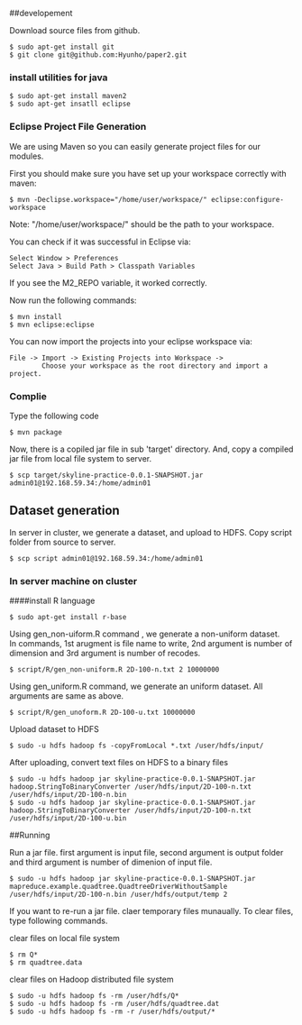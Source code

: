 ##developement

Download source files from github.

    $ sudo apt-get install git    
    $ git clone git@github.com:Hyunho/paper2.git

### install utilities for java

    $ sudo apt-get install maven2
    $ sudo apt-get insatll eclipse  

### Eclipse Project File Generation

We are using Maven so you can easily generate project files for our modules.

First you should make sure you have set up your workspace correctly with maven:

    $ mvn -Declipse.workspace="/home/user/workspace/" eclipse:configure-workspace
  
Note: "/home/user/workspace/" should be the path to your workspace.

You can check if it was successful in Eclipse via:

    Select Window > Preferences
    Select Java > Build Path > Classpath Variables

If you see the M2_REPO variable, it worked correctly.


Now run the following commands:
  
    $ mvn install
    $ mvn eclipse:eclipse

You can now import the projects into your eclipse workspace via:

    File -> Import -> Existing Projects into Workspace -> 
            Choose your workspace as the root directory and import a project.

### Complie
Type the following code

    $ mvn package 
Now, there is a copiled jar file in sub 'target' directory. And, copy a compiled jar file from local file system to server.

    $ scp target/skyline-practice-0.0.1-SNAPSHOT.jar admin01@192.168.59.34:/home/admin01

    


## Dataset generation 

In server in cluster, we generate a dataset, and upload to HDFS.
Copy script folder from source to server. 

    $ scp script admin01@192.168.59.34:/home/admin01

### In server machine on cluster 
####install R language

    $ sudo apt-get install r-base
    
Using gen_non-uiform.R command , we generate a non-uniform dataset.                                          
In commands, 1st arugment is file name to write, 2nd argument is number of dimension and 3rd argument is number of recodes.                                                                                                           

    $ script/R/gen_non-uniform.R 2D-100-n.txt 2 10000000
    
Using gen_uniform.R command, we generate an uniform dataset. All arguments are same as above.              

    $ script/R/gen_unoform.R 2D-100-u.txt 10000000

Upload dataset to HDFS                                                                                          

    $ sudo -u hdfs hadoop fs -copyFromLocal *.txt /user/hdfs/input/

After uploading, convert text files on HDFS to a binary files

    $ sudo -u hdfs hadoop jar skyline-practice-0.0.1-SNAPSHOT.jar hadoop.StringToBinaryConverter /user/hdfs/input/2D-100-n.txt /user/hdfs/input/2D-100-n.bin
    $ sudo -u hdfs hadoop jar skyline-practice-0.0.1-SNAPSHOT.jar hadoop.StringToBinaryConverter /user/hdfs/input/2D-100-n.txt /user/hdfs/input/2D-100-u.bin

##Running

Run a jar file. first argument is input file, second argument is output folder and third argument is number of dimenion of input file.

    $ sudo -u hdfs hadoop jar skyline-practice-0.0.1-SNAPSHOT.jar mapreduce.example.quadtree.QuadtreeDriverWithoutSample /user/hdfs/input/2D-100-n.bin /user/hdfs/output/temp 2

If you want to re-run a jar file. claer temporary files munaually.
To clear files, type following commands.

clear files on local file system                                                                                  

    $ rm Q*
    $ rm quadtree.data

clear files on Hadoop distributed file system   

    $ sudo -u hdfs hadoop fs -rm /user/hdfs/Q*
    $ sudo -u hdfs hadoop fs -rm /user/hdfs/quadtree.dat
    $ sudo -u hdfs hadoop fs -rm -r /user/hdfs/output/*


